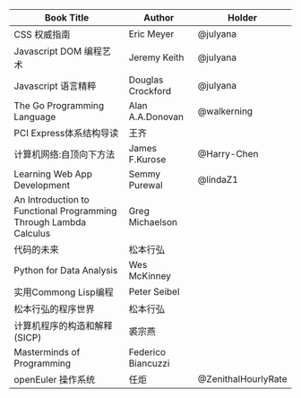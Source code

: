 | Book Title   | Author |  Holder |
| --- | --- | --- |
| CSS 权威指南 | Eric Meyer | @julyana |
| Javascript DOM 编程艺术 | Jeremy Keith | @julyana |
| Javascript 语言精粹 | Douglas Crockford | @julyana |
| The Go Programming Language | Alan A.A.Donovan | @walkerning |
| PCI Express体系结构导读  | 王齐 |  |
| 计算机网络:自顶向下方法 | James F.Kurose | @Harry-Chen |
| Learning Web App Development  | Semmy Purewal  | @lindaZ1 |
| An Introduction to Functional Programming Through Lambda Calculus | Greg Michaelson | |
| 代码的未来 | 松本行弘 | |
| Python for Data Analysis | Wes McKinney | |
| 实用Commong Lisp编程 | Peter Seibel | |
| 松本行弘的程序世界 | 松本行弘 | |
| 计算机程序的构造和解释(SICP) | 裘宗燕 | |
| Masterminds of Programming | Federico Biancuzzi | |
| openEuler 操作系统 | 任炬 | @ZenithalHourlyRate |

